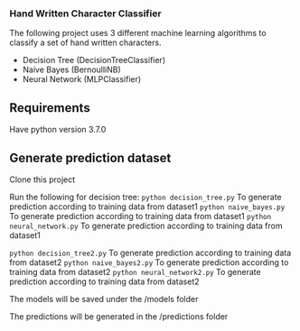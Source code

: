 ### Hand Written Character Classifier
The following project uses 3 different machine learning algorithms to classify a set of hand written characters.
- Decision Tree (DecisionTreeClassifier)
- Naive Bayes (BernoulliNB)
- Neural Network (MLPClassifier)

## Requirements
Have python version 3.7.0

## Generate prediction dataset
Clone this project

Run the following for decision tree:
`python decision_tree.py` To generate prediction according to training data from dataset1
`python naive_bayes.py` To generate prediction according to training data from dataset1
`python neural_network.py` To generate prediction according to training data from dataset1

`python decision_tree2.py` To generate prediction according to training data from dataset2
`python naive_bayes2.py` To generate prediction according to training data from dataset2
`python neural_network2.py` To generate prediction according to training data from dataset2

The models will be saved under the /models folder

The predictions will be generated in the /predictions folder